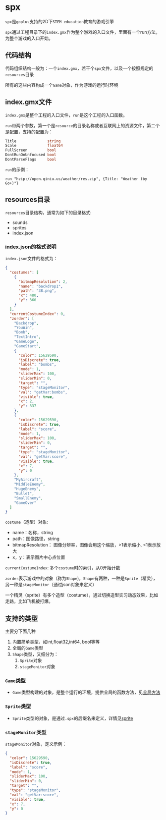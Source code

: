 # spx

`spx`是`goplus`支持的2D下`STEM education`教育的游戏引擎

`spx`通过工程目录下的`index.gmx`作为整个游戏的入口文件，里面有一个run方法，为整个游戏的入口开始。

## 代码结构

代码组织结构一般为：一个`index.gmx`，若干个`spx`文件，以及一个按照规定的`resources`目录

所有的这些内容构成一个`Game`对象，作为游戏的运行时环境

## index.gmx文件

`index.gmx`是整个工程的入口文件，`run`是这个工程的入口函数。

`run`带两个参数，第一个是`resource`的目录名称或者互联网上的资源文件，第二个是配置，支持的配置为：

```go
Title              string
Scale              float64
FullScreen         bool
DontRunOnUnfocused bool
DontParseFlags     bool
```

`run`的示例：

```spx
run "hzip://open.qiniu.us/weather/res.zip", {Title: "Weather (by Go+)"}
```

## resources目录

`resources`目录结构，通常为如下的目录格式:

- sounds
- sprites
- index.json


### index.json的格式说明

`index.json`文件的格式为：

```json
{
  "costumes": [
    {
      "bitmapResolution": 2,
      "name": "backdrop1",
      "path": "38.png",
      "x": 480,
      "y": 360
    }
  ],
  "currentCostumeIndex": 0,
  "zorder": [
    "Backdrop",
    "YouWin",
    "Bomb",
    "TextIntro",
    "GameLogo",
    "GameStart",
    {
      "color": 15629590,
      "isDiscrete": true,
      "label": "bombs",
      "mode": 1,
      "sliderMax": 100,
      "sliderMin": 0,
      "target": "",
      "type": "stageMonitor",
      "val": "getVar:bombs",
      "visible": true,
      "x": 2,
      "y": 337
    },
    {
      "color": 15629590,
      "isDiscrete": true,
      "label": "score",
      "mode": 1,
      "sliderMax": 100,
      "sliderMin": 0,
      "target": "",
      "type": "stageMonitor",
      "val": "getVar:score",
      "visible": true,
      "x": 7,
      "y": 0
    },
    "MyAircraft",
    "MiddleEnemy",
    "HugeEnemy",
    "Bullet",
    "SmallEnemy",
    "GameOver"
  ]
}
```

`costume`（造型）对象:

- name：名称，string
- path：图像路径，string
- bitmapResolution： 图像分辨率，图像会用这个缩放，>1表示缩小, <1表示放大
- x，y：表示图片中心点位置


`currentCostumeIndex`: 多个`costume`时的索引，从0开始计数

`zorder`表示游戏中的对象（称为`Shape`)，`Shape`有两种，一种是`Sprite`（精灵），另一种是`stageMonitor`（通过json对象来定义）

一个精灵（sprite）有多个造型（costume），通过切换造型实习动态效果，比如走路，比如飞机被打爆。


## 支持的类型

主要分下面几种

1. 内置简单类型，如int,float32,int64, bool等等
2. 全局的`Game`类型
3. `Shape`类型，又细分为：
   1. `Sprite`对象
   2. `stageMonitor`对象


### `Game`类型

- `Game`类型构建的对象，是整个运行的环境，提供全局的函数方法，见[全局方法](./global.md)

### `Sprite`类型

- `Sprite`类型的对象，是通过`.spx`的后缀名来定义，详情见[sprite](./sprite.md)

### `stageMonitor`类型

`stageMonitor`对象，定义示例：

```json
{
  "color": 15629590,
  "isDiscrete": true,
  "label": "score",
  "mode": 1,
  "sliderMax": 100,
  "sliderMin": 0,
  "target": "",
  "type": "stageMonitor",
  "val": "getVar:score",
  "visible": true,
  "x": 7,
  "y": 0
}
```
